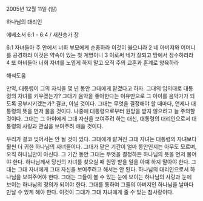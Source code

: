 2005년 12월 11일 (일)

하나님의 대리인



에베소서 6:1 - 6:4 / 새찬송가  장


6:1 자녀들아 주 안에서 너희 부모에게 순종하라 이것이 옳으니라 2 네 아버지와 어머니를 공경하라 이것은 약속이 있는 첫 계명이니 3 이로써 네가 잘되고 땅에서 장수하리라 4 또 아비들아 너희 자녀를 노엽게 하지 말고 오직 주의 교훈과 훈계로 양육하라

해석도움





만약, 대통령이 그의 자식을 몇 년 동안 그대에게 맡겼다고 하자. 그대의 임의대로 대통령의 자녀를 키우겠는가? 그대가 음악을 좋아한다는 이유만으로 그 아이를 음악가가 되도록 공부시키겠는가? 결코, 아닐 것이다. 그대는 무엇을 결정해야 할 때마다, 언제나 대통령의 뜻을 먼저 물을 것이다. 나중에 대통령으로부터 원망을 받지 않으려고 늘 주의할 것이다. 그대는 그 아이에게 그대 자신을 보여주려 하는 대신, 대통령의 대리인으로서 대통령의 사랑과 관심을 보여주려 애쓸 것이다. 

우리가 결코 잊어서는 안 될 것이 있다. 그대에게 맡겨진 그대 자녀는 대통령의 자녀보다 훨씬 더 귀한 하나님의 자녀들이다. 그대가 맡은 기간이 얼마 동안인지는 아무도 모르며, 오직 하나님만이 아신다. 그 기간 동안 그대는 무엇을 결정하든 하나님의 뜻을 먼저 물어야 한다. 하나님께서 당신의 자녀를 찾으실 때 원망 받을 일을 아예 하지 말아야 한다. 그대는 그대 자녀에게 그대 자신을 보여주려고 해서는 안 된다. 하나님의 대리인으로서 하나님을 보여주어야 한다. 그대는 그들이 볼 수 있는 눈에 보이는 하나님의 사랑과 눈에 보이는 하나님의 정의가 되어야 한다. 그대를 통하여 그들의 아버지인 하나님을 날마다 만날 수 있게 해야 한다. 이것이 그대가 그대 자녀에게 줄 수 있는 참사랑이다.